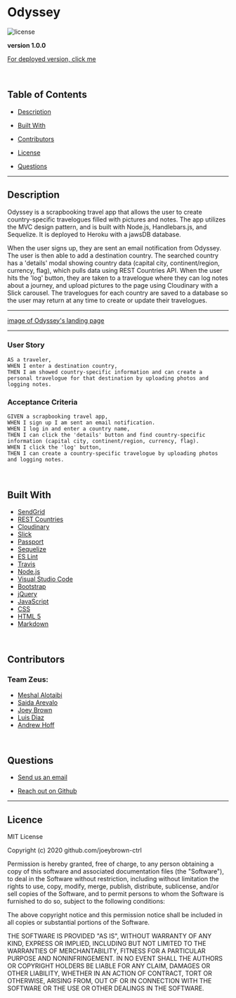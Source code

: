 # Odyssey

![license](https://img.shields.io/badge/License-MIT-blue.svg)

**version 1.0.0**

[For deployed version, click me](https://team-zeus.herokuapp.com/)

<br>

  ## Table of Contents

  
* [Description](#description)
  
* [Built With](#builtwith) 
  
* [Contributors](#contributors) 
  
* [License](#license)
  
* [Questions](#questions)

  
<hr>

  ## Description 

  Odyssey is a scrapbooking travel app that allows the user to create country-specific travelogues filled with pictures and notes. The app utilizes the MVC design pattern, and is built with Node.js, Handlebars.js, and Sequelize. It is deployed to Heroku with a jawsDB database.

  When the user signs up, they are sent an email notification from Odyssey. The user is then able to add a destination country. The searched country has a 'details' modal showing country data (capital city, continent/region, currency, flag), which pulls data using REST Countries API. When the user hits the 'log' button, they are taken to a travelogue where they can log notes about a journey, and upload pictures to the page using Cloudinary with a Slick carousel. The travelogues for each country are saved to a database so the user may return at any time to create or update their travelogues.

  <hr>

[image of Odyssey's landing page](https://raw.githubusercontent.com/joeybrown-ctrl/Odyssey/main/public/images/indexPage.png)

  <hr>

  ### User Story 

  ```
  AS a traveler,
  WHEN I enter a destination country,
  THEN I am showed country-specific information and can create a personal travelogue for that destination by uploading photos and logging notes.
  ```

  ### Acceptance Criteria

  ```
  GIVEN a scrapbooking travel app,
  WHEN I sign up I am sent an email notification.
  WHEN I log in and enter a country name,
  THEN I can click the 'details' button and find country-specific information (capital city, continent/region, currency, flag).
  WHEN I click the 'log' button,
  THEN I can create a country-specific travelogue by uploading photos and logging notes.
  ```

<br>

  ## Built With

* [SendGrid](https://sendgrid.com)
* [REST Countries](https://restcountries.eu/)
* [Cloudinary](https://cloudinary.com/)
* [Slick](https://kenwheeler.github.io/slick/)
* [Passport](http://www.passportjs.org/packages/passport-npm/)
* [Sequelize](https://sequelize.org/master/index.html)
* [ES Lint](https://eslint.org/)
* [Travis](https://travis-ci.org/)
* [Node.js](https://nodejs.org/en/about/)
* [Visual Studio Code](https://code.visualstudio.com/)
* [Bootstrap](https://getbootstrap.com/)
* [jQuery](https://jquery.com/)
* [JavaScript](https://developer.mozilla.org/en-US/docs/Web/JavaScript)
* [CSS](https://developer.mozilla.org/en-US/docs/Web/CSS)
* [HTML 5](https://developer.mozilla.org/en-US/docs/Web/Guide/HTML/HTML5)
* [Markdown](https://guides.github.com/features/mastering-markdown/)

<br>

  ## Contributors 

  ### Team Zeus:

* [Meshal Alotaibi](https://github.com/MeshalS)
* [Saida Arevalo](https://github.com/saida179)
* [Joey Brown](https://github.com/joeybrown-ctrl)
* [Luis Diaz](https://github.com/luis26308)
* [Andrew Hoff](https://github.com/alhoffiq)

<br>

  ## Questions 
  
* [Send us an email](mailto:odyssey.travelogue@gmail.com)
  
* [Reach out on Github](https://github.com/joeybrown-ctrl)

<hr>

  ## Licence 
MIT License

Copyright (c) 2020 github.com/joeybrown-ctrl

Permission is hereby granted, free of charge, to any person obtaining a copy
of this software and associated documentation files (the "Software"), to deal
in the Software without restriction, including without limitation the rights
to use, copy, modify, merge, publish, distribute, sublicense, and/or sell
copies of the Software, and to permit persons to whom the Software is
furnished to do so, subject to the following conditions:

The above copyright notice and this permission notice shall be included in all
copies or substantial portions of the Software.

THE SOFTWARE IS PROVIDED "AS IS", WITHOUT WARRANTY OF ANY KIND, EXPRESS OR
IMPLIED, INCLUDING BUT NOT LIMITED TO THE WARRANTIES OF MERCHANTABILITY,
FITNESS FOR A PARTICULAR PURPOSE AND NONINFRINGEMENT. IN NO EVENT SHALL THE
AUTHORS OR COPYRIGHT HOLDERS BE LIABLE FOR ANY CLAIM, DAMAGES OR OTHER
LIABILITY, WHETHER IN AN ACTION OF CONTRACT, TORT OR OTHERWISE, ARISING FROM,
OUT OF OR IN CONNECTION WITH THE SOFTWARE OR THE USE OR OTHER DEALINGS IN THE
SOFTWARE.